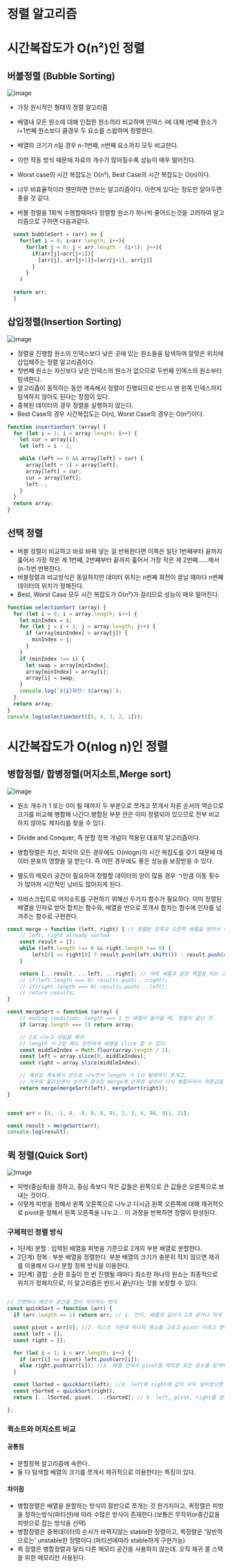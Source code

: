 # 정렬 알고리즘





# 시간복잡도가 O(n²)인 정렬

## 버블정렬 (Bubble Sorting)

 ![image](https://user-images.githubusercontent.com/69416561/195910781-1adbdd2a-1eb6-4ac4-b094-2ebdeff29ed3.png)


- 가장 원시적인 형태의 정렬 알고리즘
- 배열내 모든 원소에 대해 인접한 원소끼리 비교하며 인덱스 i에 대해 i번째 원소가 i+1번째 원소보다 클경우 두 요소를 스왑하며 정렬한다. 
- 배열의 크기가 n일 경우 n-1번째, n번째 요소까지 모두 비교한다.
- 이런 작동 방식 때문에 자료의 개수가 많아질수록 성능이 매우 떨어진다.
- Worst case의 시간 복잡도는 O(n²), Best Case의 시간 복잡도는 O(n)이다.  
- 너무 비효율적이라 웬만하면 안쓰는 알고리즘이다. 이런게 있다는 정도만 알아두면 좋을 것 같다.


- 버블 정렬을 1회씩 수행할때마다 정렬할 원소가 하나씩 줄어드는것을 고려하여 알고리즘으로 구하면 다음과같다.
```js
  const bubbleSort = (arr) => {
    for(let i = 0; i<arr.length; i++){
      for(let j = 0; j < arr.length - (i+1); j++){
        if(arr[j]>arr[j+1]){
          [arr[j], arr[j+1]]=[arr[j+1], arr[j]]
        }
      }
    )
    
  return arr;
  }
```


## 삽입정렬(Insertion Sorting)

 ![image](https://cdncontribute.geeksforgeeks.org/wp-content/uploads/insertionsort.png)

- 정렬을 진행할 원소의 인덱스보다 낮은 곳에 있는 원소들을 탐색하며 알맞은 위치에 삽입해주는 정렬 알고리즘이다.
- 첫번째 원소는 자신보다 낮은 인덱스의 원소가 없으므로 두번째 인덱스의 원소부터 탐색한다. 
- 알고리즘이 동작하는 동안 계속해서 정렬이 진행되므로 반드시 맨 왼쪽 인덱스까지 탐색하지 않아도 된다는 장점이 있다. 
- 중복된 데이터의 경우 정렬을 실행하지 않는다.
- Best Case의 경우 시간복잡도는 O(n), Worst Case의 경우는 O(n²)이다.

```js
function insertionSort (array) {
  for (let i = 1; i < array.length; i++) {
    let cur = array[i];
    let left = i - 1;

    while (left >= 0 && array[left] > cur) {
      array[left + 1] = array[left];
      array[left] = cur;
      cur = array[left];
      left--;
    }
  }
  return array;
}
```

## 선택 정렬

- 버블 정렬이 비교하고 바로 바꿔 넣는 걸 반복한다면 이쪽은 일단 1번째부터 끝까지 훑어서 가장 작은 게 1번째, 2번째부터 끝까지 훑어서 가장 작은 게 2번째……해서 (n-1)번 반복한다.
- 버블정렬과 비교방식은 동일하지만 데이터 위치는 n번째 회전이 끌날 때마다 n번째 데이터의 위치가 정해진다.
- Best, Worst Case 모두 시간 복잡도가 O(n²)가 걸리므로 성능이 매우 떨어진다. 

```js
function selectionSort (array) {
  for (let i = 0; i < array.length; i++) {
    let minIndex = i;
    for (let j = i + 1; j < array.length; j++) {
      if (array[minIndex] > array[j]) {
        minIndex = j;
      }
    }
    if (minIndex !== i) {
      let swap = array[minIndex];
      array[minIndex] = array[i];
      array[i] = swap;
    }
    console.log(`${i}회전: ${array}`);
  }
  return array;
}
console.log(selectionSort([5, 4, 3, 2, 1]));
```

# 시간복잡도가 O(nlog n)인 정렬
## 병합정렬/ 합병정렬(머지소트,Merge sort)

 ![image](https://w.namu.la/s/1850a8d6f7f4bbc1343082a38bd4a3fb8170dfbbc1af00ae1923cfb86b5412314824821d60b902216b3eff6830527194d0fae3222ae4843b68665848713b2ce95fdffb41629356ac1b0268848f92ee6aedb9e4392d8d2354b3751261b6a220be00a32807da16ec2401c57f0d62d0162b)

- 원소 개수가 1 또는 0이 될 때까지 두 부분으로 쪼개고 쪼개서 자른 순서의 역순으로 크기를 비교해 병합해 나간다.병합된 부분 안은 이미 정렬되어 있으므로 전부 비교하지 않아도 제자리를 찾을 수 있다. 
- Divide and Conquer, 즉 분할 정복 개념이 적용된 대표적 알고리즘이다. 
- 병합정렬은 최선, 최악의 모든 경우에도 O(nlogn)의 시간 복잡도를 갖기 때문에 데이터 분포의 영향을 덜 받는다. 즉 어떤 경우에도 좋은 성능을 보장받을 수 있다.
- 별도의 메모리 공간이 필요하여 정렬할 데이터의 양이 많을 경우 ㄱ만큼 이동 횟수가 많아져 시간적인 낭비도 많아지게 된다. 


- 자바스크립트로 머지소트를 구현하기 위해선 두가지 함수가 필요하다. 이미 정렬된 배열을 인자로 받아 합치는 함수와, 배열을 반으로 쪼개서 합치는 함수에 인자를 넘겨주는 함수로 구현한다. 

```js
const merge = function (left, right) { // 정렬된 왼쪽과 오른쪽 배열을 받아서 하나로 합치는 순수한 함수
	// left, right already sorted
	const result = [];
	while (left.length !== 0 && right.length !== 0) {
		left[0] <= right[0] ? result.push(left.shift()) : result.push(right.shift());	
	}

	return [...result, ...left, ...right]; // 아래 세줄과 같은 역할을 하는 코드
    // if(left.length === 0) results.push(...right);
    // if(right.length === 0) results.push(...left);
    // return results;
}

const mergeSort = function (array) {
	// ending condition: length === 1 인 배열이 들어올 때, 정렬이 끝난 것. 
	if (array.length === 1) return array;

	// 2로 나누고 내림을 해야
	// length 가 2일 때도 안전하게 배열을 slice 할 수 있다.
	const middleIndex = Math.floor(array.length / 2); 
	const left = array.slice(0, middleIndex);
	const right = array.slice(middleIndex);

	// 재귀로 계속해서 반으로 나누면서 length 가 1이 될때까지 쪼개고, 
	// 거꾸로 올라오면서 순수한 함수인 merge에 인자로 넣어서 다시 병합되어서 최종값을 리턴한다.
	return merge(mergeSort(left), mergeSort(right));
}


const arr = [4, -1, 0, -8, 0, 8, 91, 2, 3, 4, 98, 911, 21];

const result = mergeSort(arr);
console.log(result);

```



## 퀵 정렬(Quick Sort)
![Image](https://mblogthumb-phinf.pstatic.net/MjAxNjExMjVfMTM0/MDAxNDgwMDM1Njc3MDc3.-BzXnvTma6VWXgVrdKk9drbNVyeAjYpzM8LWREz2eTgg.m89qmJhFXGrEN991hlVuSdpaPbTauFlyF-boPDafarUg.JPEG.occidere/%25EC%25A4%2591%25EA%25B0%2584%25EA%25B0%2592%25ED%2580%25B5%25EC%25A0%2595%25EB%25A0%25AC.jpg?type=w800)

- 피벗(중심축)을 정하고, 중심 축보다 작은 값들은 왼쪽으로 큰 값들은 오른쪽으로 보내는 것이다. 
- 이렇게 피벗을 정해서 왼쪽 오른쪽으로 나누고 다시금 왼쪽 오른쪽에 대해 재귀적으로 pivot을 정해서 왼쪽 오른쪽을 나누고... 이 과정을 반복하면 정렬이 완성된다.

### 구체적인 정렬 방식
- 1단계) 분할 : 입력된 배열을 피벗을 기준으로 2개의 부분 배열로 분할한다.
- 2단계) 정복 : 부분 배열을 정렬한다. 부분 배열의 크기가 충분히 작지 않으면 재귀를 이용해서 다시 분할 정복 방식을 이용한다. 
- 3단계) 결합 : 순환 호출이 한 번 진행될 때마다 최소한 하나의 원소는 최종적으로 위치가 정해지므로, 이 알고리즘은 반드시 끝난다는 것을 보장할 수 있다. 

```js

// 간편하나 메모리 공간을 많이 차지하는 방식
const quickSort = function (arr) {
  if (arr.length <= 1) return arr; // 1. 먼저, 배열의 길이가 1과 같거나 작게 될 경우 배열을 바로 리턴한다.

  const pivot = arr[0]; //2. 리스트 가운데 하나의 원소를 고르고 pivot 이라고 한다. : 첫번째 인덱스를 pivot으로 정했다.
  const left = [];
  const right = [];

  for (let i = 1; i < arr.length; i++) {
    if (arr[i] <= pivot) left.push(arr[i]);
    else right.push(arr[i]); //3. 배열 안에서 pivot을 제외한 모든 요소를 탐색해서 pivot보다 작으면 left, 크면 right라는 배열에 넣는다. 
  }

  const lSorted = quickSort(left); //4. left와 right에 값이 모두 넣어졌으면 각각의 배열에 대해 quickSort를 재귀적으로 다시 호출한다.
  const rSorted = quickSort(right);
  return [...lSorted, pivot, ...rSorted]; // 5. left, pivot, right를 합쳐서 리턴한다.

};


```

### 퀵소트와 머지소트 비교
#### 공통점
- 분할정복 알고리즘에 속한다.
- 둘 다 탐색할 배열의 크기를 쪼개서 재귀적으로 이용한다는 특징이 있다. 
#### 차이점 
- 병합정렬은 배열을 분할하는 방식이 절반으로 쪼개는 것 한가지이고, 퀵정렬은 피벗을 정하는방식(파티션)에 따라 수많은 방식이 존재한다.(보통은 무작위or중간값을 피벗으로 잡는 방식을 선택) 
- 병합정렬은 중복데이터의 순서가 바뀌지않는 stable한 정렬이고, 퀵정렬은 '일반적으로는' unstable한 정렬이다.(파티션에따라 stable하게 구현가능)
- 퀵 정렬은 병합정렬과 달리 다른 메모리 공간을 사용하지 않는데. 오직 재귀 콜 스택을 위한 메모리만 사용된다. 

